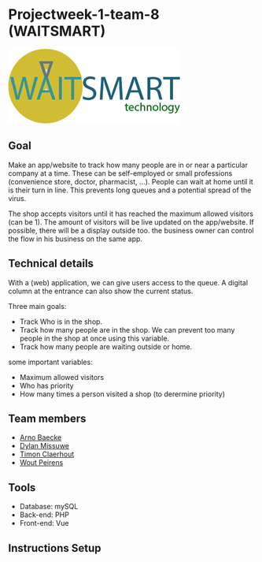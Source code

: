 ﻿# Projectweek-1-team-8 (WAITSMART)

![WAITSMART](img/readme-logo.png)
 
## Goal
Make an app/website to track how many people are in or near a particular company at a time. These can be self-employed or small professions (convenience store, doctor, pharmacist, ...).
People can wait at home until it is their turn in line. This prevents long queues and a potential spread of the virus.

The shop accepts visitors until it has reached the maximum allowed visitors (can be 1).
The amount of visitors will be live updated on the app/website. If possible, there will be a display outside too.
the business owner can control the flow in his business on the same app.

## Technical details
With a (web) application, we can give users access to the queue. A digital column at the entrance can also show the current status.

Three main goals:
- Track Who is in the shop.
- Track how many people are in the shop. We can prevent too many people in the shop at once using this variable.
- Track how many people are waiting outside or home.

some important variables:
- Maximum allowed visitors
- Who has priority
- How many times a person visited a shop (to derermine priority)

## Team members
- [Arno Baecke](https://github.com/arnobaecke)
- [Dylan Missuwe](https://github.com/DylanMissu)
- [Timon Claerhout](https://github.com/TimonClaerhout)
- [Wout Peirens](https://github.com/wout297)

## Tools
- Database: mySQL
- Back-end: PHP
- Front-end: Vue

## Instructions Setup






